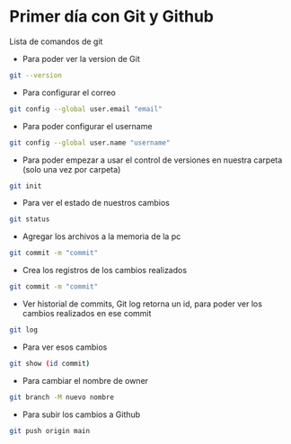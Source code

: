 # Primer día con Git y Github

Lista de comandos de git

* Para poder ver la version de Git

```bash
git --version
```

* Para configurar el correo
```bash
git config --global user.email "email"
```

* Para poder configurar el username
```bash
git config --global user.name "username"
```

* Para poder empezar a usar el control de versiones en nuestra carpeta (solo una vez por carpeta)
```bash
git init
```

* Para ver el estado de nuestros cambios
```bash
git status
```

* Agregar los archivos a la memoria de la pc
```bash
git commit -m "commit"
```


* Crea los registros de los cambios realizados
```bash
git commit -m "commit"
```

* Ver historial de commits, Git log retorna un id, para poder ver los cambios realizados en ese commit
```bash
git log
```
* Para ver esos cambios
```bash
git show (id commit)
```

* Para cambiar el nombre de owner
```bash
git branch -M nuevo nombre
```

* Para subir los cambios a Github
```bash
git push origin main
```

